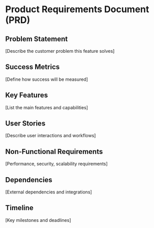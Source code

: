 # Product Requirements Document (PRD)

## Problem Statement
[Describe the customer problem this feature solves]

## Success Metrics
[Define how success will be measured]

## Key Features
[List the main features and capabilities]

## User Stories
[Describe user interactions and workflows]

## Non-Functional Requirements
[Performance, security, scalability requirements]

## Dependencies
[External dependencies and integrations]

## Timeline
[Key milestones and deadlines]
